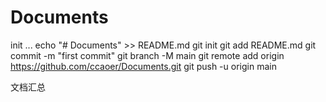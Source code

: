 # Documents
init ...
echo "# Documents" >> README.md
git init
git add README.md
git commit -m "first commit"
git branch -M main
git remote add origin https://github.com/ccaoer/Documents.git
git push -u origin main

文档汇总
